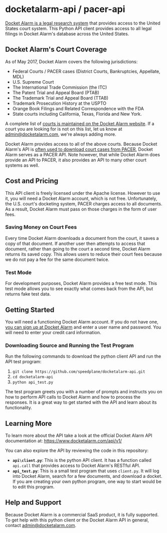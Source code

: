 docketalarm-api / pacer-api
===============

[Docket Alarm is a legal research system](www.docketalarm.com) that provides
access to the United States court system. This Python API client provides 
access to all legal filings in Docket Alarm's database across the 
United States.

## Docket Alarm's Court Coverage
As of May 2017, Docket Alarm covers the following jurisdictions:

* Federal Courts / PACER cases (District Courts, Bankruptcies, Appellate, MDL)
* U.S. Supreme Court
* The International Trade Commission (the ITC)
* The Patent Trial and Appeal Board (PTAB)
* The Trademark Trial and Appeal Board (TTAB)
* Trademark Prosecution History at the USPTO
* Orange Book Filings and Related Correspondence with the FDA
* State courts including California, Texas, Florida and New York.

A complete list of [courts is maintained on the Docket Alarm 
website](https://www.docketalarm.com/courts). If a court you are looking for
is not on this list, let us know at admin@docketalarm.com, we're always adding 
more.

Docket Alarm provides access to all of the above courts. Because Docket Alarm's
API is [often used to download court cases from PACER](https://www.docketalarm.com/blog/2014/6/2/The-New-Resource-for-All-Things-PACER/), 
Docket Alarm serves as a PACER API. Note however, that while 
Docket Alarm does provide an API to PACER, it also provides an API to many other 
court systems as well.

## Cost and Pricing
This API client is freely licensed under the Apache license. However to use it, 
you will need a Docket Alarm account, which is not free.  Unfortunately, the 
U.S. court's docketing system, PACER charges access to all documents.  As a 
result, Docket Alarm must pass on those charges in the form of user fees.

### Saving Money on Court Fees
Every time Docket Alarm downloads a document from the court, it saves a copy
of that document. If another user then attempts to access that document, rather
than going to the court a second time, Docket Alarm returns its saved copy.
This allows users to reduce their court fees because we do not pay a fee for 
the same document twice.

### Test Mode
For development purposes, Docket Alarm provides a free test mode. This test 
mode allows you to see exactly what comes back from the API, but returns fake 
test data.

## Getting Started
You will need a functioning Docket Alarm account. If you do not have one,
[you can sign up at Docket Alarm](https://www.docketalarm.com) and enter a 
user name and password. You will need to enter your credit card information.

### Downloading Source and Running the Test Program
Run the following commands to download the python client API and run the API
test program:

1. `git clone https://github.com/speedplane/docketalarm-api.git`
2. `cd docketalarm-api`
3. `python api_test.py`

The test program greets you with a number of prompts and instructs you on how
to perform API calls to Docket Alarm and how to process the responses. It is
a great way to get started with the API and learn about its functionality.

## Learning More
To learn more about the API take a look at the official Docket Alarm API 
 documentation at: https://www.docketalarm.com/api/v1/

You can also explore the API by reviewing the code in this repository:

* **`api\client.py`**: This is the python API client. It has a function called 
 `api.call` that provides access to Docket Alarm's RESTful API.
* **`api_test.py`**: This is a small test program that uses `client.py`. It will
 log into Docket Alarm, search for a few documents, and download a docket.  If
 you are creating your own python program, one way to start would be to edit 
 this program.
 
## Help and Support
Because Docket Alarm is a commercial SaaS product, it is fully supported. To
get help with this python client or the Docket Alarm API in general, contact
admin@docketalarm.com. 